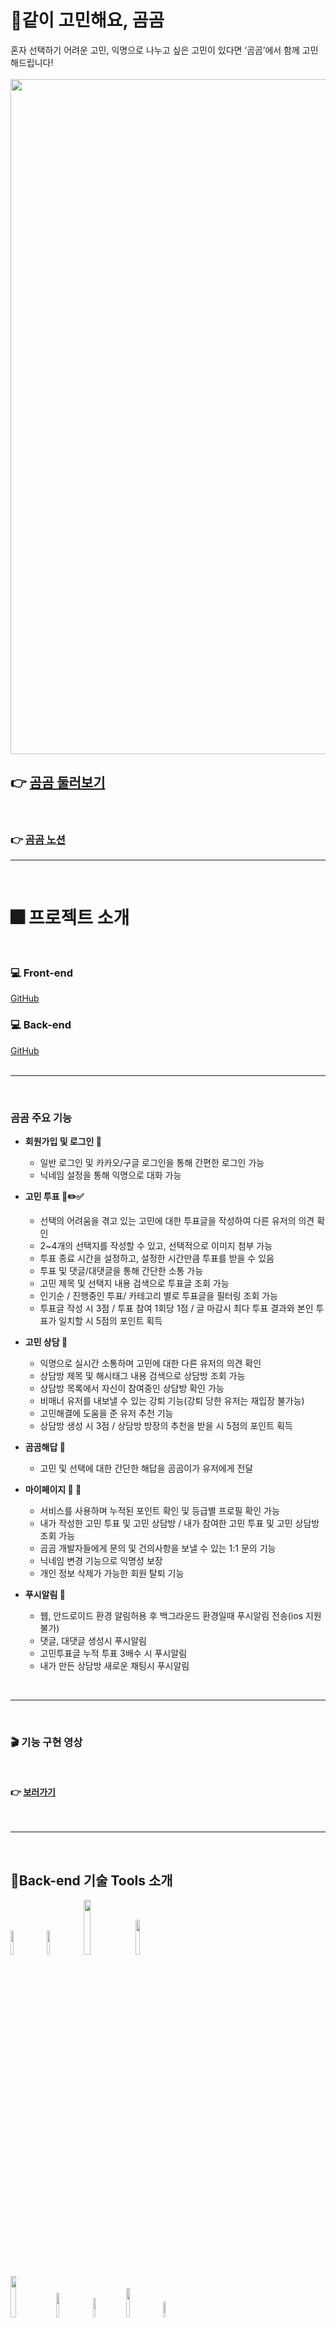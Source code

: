 # 🐻같이 고민해요, 곰곰

혼자 선택하기 어려운 고민, 익명으로 나누고 싶은 고민이 있다면 ‘곰곰’에서 함께 고민해드립니다!<br><br>
<img width="1080" src="https://user-images.githubusercontent.com/107025988/193507282-9ab12908-9fca-4e38-9214-03b2e73da287.png">

## 👉 [곰곰 둘러보기](https://www.gomgom.site)
<br>

### 👉 [곰곰 노션](https://www.notion.so/c8bbb8119d4a46e996c2806e41e2be4c)

---
<br>

# 🎆 프로젝트 소개


<br>

### 💻 Front-end

[GitHub](https://github.com/E-01-noWorry/Frontend)
<br>

### 💻 Back-end
[GitHub](https://github.com/E-01-noWorry/Backend)
<br><br>

---

<br>

### 곰곰 주요 기능

- **회원가입 및 로그인 🤝** <br>

  - 일반 로그인 및 카카오/구글 로그인을 통해 간편한 로그인 가능
  - 닉네임 설정을 통해 익명으로 대화 가능

- **고민 투표 📑✏️✅**<br>

  - 선택의 어려움을 겪고 있는 고민에 대한 투표글을 작성하여 다른 유저의 의견 확인
  - 2~4개의 선택지를 작성할 수 있고, 선택적으로 이미지 첨부 가능
  - 투표 종료 시간을 설정하고, 설정한 시간만큼 투표를 받을 수 있음
  - 투표 및 댓글/대댓글을 통해 간단한 소통 가능
  - 고민 제목 및 선택지 내용 검색으로 투표글 조회 가능
  - 인기순 / 진행중인 투표/ 카테고리 별로 투표글을 필터링 조회 가능
  - 투표글 작성 시 3점 / 투표 참여 1회당 1점 /  글 마감시 최다 투표 결과와 본인 투표가 일치할 시 5점의 포인트 획득
- **고민 상담 💬**<br>
  - 익명으로 실시간 소통하며 고민에 대한 다른 유저의 의견 확인
  - 상담방 제목 및 해시태그 내용 검색으로 상담방 조회 가능
  - 상담방 목록에서 자신이 참여중인 상담방 확인 가능
  - 비매너 유저를 내보낼 수 있는 강퇴 기능(강퇴 당한 유저는 재입장 불가능)
  - 고민해결에 도움을 준 유저 추천 기능
  - 상담방 생성 시 3점 /  상담방 방장의 추천을 받을 시 5점의 포인트 획득
- **곰곰해답 📖**<br>
  - 고민 및 선택에 대한 간단한 해답을 곰곰이가 유저에게 전달
- **마이페이지 👤 📖**<br>
  - 서비스를 사용하며 누적된 포인트 확인 및 등급별 프로필 확인 가능
  - 내가 작성한 고민 투표 및 고민 상담방 / 내가 참여한 고민 투표 및 고민 상담방 조회 가능
  - 곰곰 개발자들에게 문의 및 건의사항을 보낼 수 있는 1:1 문의 기능
  - 닉네임 변경 기능으로 익명성 보장
  - 개인 정보 삭제가 가능한 회원 탈퇴 기능
- **푸시알림 🔔**<br>
  - 웹, 안드로이드 환경 알림허용 후 백그라운드 환경일때 푸시알림 전송(ios 지원 불가)
  - 댓글, 대댓글 생성시 푸시알림
  - 고민투표글 누적 투표 3배수 시 푸시알림
  - 내가 만든 상담방 새로운 채팅시 푸시알림

<br>

---

<br>

### 🎬 기능 구현 영상
<br>

#### 👉 [보러가기](https://youtu.be/2BKY5G8FlQg)


<br>

---

<br>

## 🧰Back-end 기술 Tools 소개

<img src="https://img.shields.io/badge/Node.js-339933?style=flat-square&logo=node.js&logoColor=white" width="10%" height="10%"/>&nbsp; <img src="https://img.shields.io/badge/Express-000000?style=flat-square&logo=express&logoColor=white" width="10%" height="10%"/>&nbsp; <img src="https://img.shields.io/badge/Amazon AWS-232F3E?style=flat-square&logo=Amazon AWS&logoColor=white" width="15%" height="15%"/>&nbsp; <img src="https://img.shields.io/badge/javascript-333333?style=flat-square&logo=javascript&logoColor=yellow" width="12%" height="12%"/> <br><br>
<img src="https://img.shields.io/badge/Amazon EC2-FF9900?style=flat-square&logo=Amazon EC2&logoColor=white" width="13%" height="13%"/>&nbsp; <img src="https://img.shields.io/badge/Amazon S3-569A31?style=flat-square&logo=Amazon S32&logoColor=white" width="10%" height="10%"/>&nbsp; <img src="https://img.shields.io/badge/MySQL-4479A1?style=flat-square&logo=MySQL&logoColor=white" width="9%" height="9%"/>&nbsp; <img src="https://img.shields.io/badge/Sequelize-52B0E7?style=flat-square&logo=Sequelize&logoColor=white" width="11%" height="11%"/>&nbsp;<img src="https://img.shields.io/badge/npm-CB3837?style=flat-square&logo=npm&logoColor=white" width="8%" height="8%"/><br><br>
<img src="https://img.shields.io/badge/Let's Encrypt-003A70?style=flat-square&logo=Let's Encrypt&logoColor=black" width="13%" height="13%"/>&nbsp;<img src="https://img.shields.io/badge/Passport-34E27A?style=flat-square&logo=Passport&logoColor=white" width="10%" height="10%"/>&nbsp;<img src="https://img.shields.io/badge/JSON Web Tokens-000000?style=flat-square&logo=JSON Web Tokens&logoColor=white" width="17%" height="17%"/>&nbsp;<img src="https://img.shields.io/badge/Socket.io-010101?style=flat-square&logo=Socket.io&logoColor=white" width="11%" height="11%"/>&nbsp;<img src="https://img.shields.io/badge/github-181717?style=flat-square&logo=github&logoColor=white" width="9%" height="9%"/>

<br>

---

<br>

## ⚙️ Architecture

<br>

![아키텍쳐](https://user-images.githubusercontent.com/107025988/193801322-f95faa04-f107-4354-9df0-0453ce9ea166.png)

<br>

---

<br>

## 🔧 기술적 의사결정
| 사용 기술 | 기술 결정 이유   |
| ------ | ------ |
| `MySQL` | mongoDB vs MySQL<br><br> mongoDB보다 상대적으로 익숙한 MySQL을 이용하는 것이 원활한 프로젝트 진행이 될 것 같다고 판단했고, 선택글-투표-댓글 / 채팅방-참가자-채팅 등 데이터들 간의 관계성이 중요하여 관계형 DBMS를 사용했습니다. |
| `socket.io` | socket.io vs WebSocket<br><br>socket.io는 room 개념을 이용해 각각의 채팅방을 개설하여 방에 입장한 유저들끼리 통신을 주고 받을 수 있도록 https를 이용한 실시간 데이터 통신이 가능한 socket.io 사용을 결정했습니다 |
| `dayjs` | dayjs vs new Date() vs moment<br><br>시간을 사용하는 기능을 new Date()로 구현했지만, 배포 EC2의 타임존이 다른 문제로 시간설정을 현재 한국시간으로 맞추는데 애로사항이 있었습니다. 이에 dayjs와 moment 라이브러리 중 지속적인 업데이트를 지원하고, 좀더 가볍고 사용법이 쉬운 dayjs를 선택하여 한국으로 타임존을 맞추고 현재시간을 설정했습니다. |
| `node-schedule` | node-schedule vs node-cron<br><br>schedule과 cron 차이는 크게 없지만, 복잡한 시간설정이 가능한 schedule를 이용하여 설정한 투표 종료시간이 되면 자동으로 db에 접근하여 값을 수정하도록 했습니다. 또한, 서버 재시작시 schedule 큐에 쌓인 스택이 초기화되는 것을 해결하기 위해 schedule를 이용해 주기적으로 db에 접근할 수 있도록 했습니다. |
| `FCM` | 자신의 선택글, 상담방 등에 다른 유저의 상호작용 발생 시 실시간 푸시알림을 보내주어 활발한 사이트 이용을 유도했습니다. |
| `PWA` | 웹앱 설치를 유도하여 재사용성 증가, 백그라운드 푸시 알림 등을 구현하기 위해 도입하였습니다. |
| `Redux toolkit` | Redux Toolkit vs Recoil<br><br>전역 상태를 효율적으로 관리 하기 위해 라이브러리를 도입하였습니다.<br>사용자가 많아 오픈소스 양이 많은 redux로 채택했습니다.<br>그 중에서도 redux 패키지 설치가 용이하고, 보일러 플레이트가 훨씬 줄어든 redux-toolkit으로 결정했습니다. |
| `Axios` | Axios vs JS Fetch API<br><br>response timeout (fetch에는 없는 기능) 처리 방법이 존재<br>Promise 기반으로 만들어졌기 때문에 데이터를 다루기 편리합니다.<br>브라우저 호환이 fetch보다 뛰어나기 때문에 웹 앱을 염두한 곰곰 서비스에 적합하다고 생각했습니다. |
| `Styled components` | CSS-in-JS vs CSS-in-CSS<br><br>css를 파일 분리 없이 유지 보수 할 수 있는점이 장점이라 생각했습니다.<br>props나 state에 따른 동적 스타일링이 가능합니다.<br>그 중 점유율이 높은 styled components를 사용하기로 결정했습니다. |
| `S3`<br>`Cloud Front`<br>`Route 53` | vs Vercel<br><br>배포가 간편한 vercel을 사용할까 고민했지만, aws의 배포 플랫폼들을 경험해보고 싶었습니다. |
| `Github actions` | 프론트엔드와 백엔드의 효율적인 협업을 위해, 자동배포를 진행하였습니다. |
<br>

---

<br>

## 🔥트러블슈팅
<br>

<details>
<summary> S3/Multer </summary>
<br>

❓ 문제

- 이미지 파일 업로드를 어디에서 처리해야 좋은지 고민이 있었음
  - 프론트에서 S3 업로드 시 서버 DB에 URL 저장 후 사용하여 트래픽 부하를 줄일 수 있어 효율적이지만, S3 시크릿키 유출의 위험성이 존재함
  - 서버에서 S3 업로드 시 트래픽 증가 문제는 있었지만, 보안 문제를 미연에 방지할 수 있다는 장점이 있음

❗️ 해결

- 파일 업로드를 프론트에서 처리 하는 것이 더 효율적이지만, 한번에 업로드하는 이미지 파일이 많지 않았고, 보안 문제는 미연에 방지하는 것이 더 중요하다고 판단하여 서버에서 S3 업로드 처리를 하기로 결정함
- 트래픽 부하를 줄이기 위해 프론트에서 파일 크기를 리사이징 하고 서버로 넘겨 트래픽을 줄이고, 이미지 파일의 용량을 제한하는 방향으로 진행함.<br><br>
</details>
<br>
<details>
<summary> 고민투표글 시간 종료시 마감처리 </summary>
<br>

❓ 문제

- 글 작성시 종료시간을 저장하여 해당 시간이 되면 마감처리를 하여 마감된 글로 표시하고, 투표를 더이상 받지 않게 변화 시켜줘야 했음
  - 처음엔 api 응답시 현재시간과 종료시간을 비교하여 마감여부를 true, false로 전달
    - But, 마감후 투표 포인트 적립을 할 수 없는 문제 발생
- DB에서 특정시간이 되면 값을 바꾸는 방법 혹은, 특정 시간이 되면 api요청 없이 서버에서 특정 함수를 실행하는 방법을 구글링 함

❗️ 해결

- 구글링과 기술 멘토님의 조언으로 node-schedule을 알게 되어 적용
  - 종료시간이 되면 DB에 접근하여 데이터 값을 false에서 true 바꾸고, 투표 포인트를 적립하는 로직을 구현하여 자동으로 마감처리를 진행
- 그러나 서버 재시작시 schedule 큐에 쌓인 스택이 초기화 되어 마감처리가 불가능한 문제 발생
  - 서버 재시작시 스택 초기화를 대비하여 주기적으로 DB에 접근하여 마감처리가 안된 글의 데이터를 변경하는 로직을 구현하여 데이터 최신화 문제를 해결함

- 위 과정에서 현재 한국시간에 딱 맞춰서 함수가 실행되지 않는 문제가 발생
  - 배포된 EC2의 타임존이 한국과 9시간 차이나는 환경이라, 단순히 9시간을 더해줬지만 문제가 해결되지 않음
  - 결국 기존의 new Date() 함수를 dayjs로 모두 바꾸고, <br>배포환경도 dayjs.tz.setDefault('Asia/Seoul')로 한국 타임존을 설정하여 문제를 해결함<br><br>
</details>
<br>
<details>
<summary> 카카오 소셜로그인 </summary>
<br>

❓ 문제

- 서버에서 보내는 카카오 로그인 정보가 프론트에서 보여지긴 하지만, 데이터에 접근할 수 없는 문제가 발생함
- 프론트에서 redirect_uri를 서버 쪽으로 맞추면 프론트에서 데이터에 접근이 되지 않았고, 프론트 로컬 서버로 맞추면 redirect_uri mis match 에러가 발생함

❗️ 해결

- Kakao Developers의 문서를 읽어보면서 문제를 해결하려 했으나 이해하기가 어려워 CORS, KOE에러 (특히 006, redirect관련 오류) 등을 Kakao Developers 포럼에 문의를 하여 답변을 받고, 포럼 내 게시글 검색을 통하여 여러 자료들을 참고함
- redirect_uri mismatch는 카카오로그인 애플리케이션에 redirect_uri를 추가하고, 프론트와 서버의 redirect_uri를 합치시켜서 해결하였음
  ![](https://user-images.githubusercontent.com/107025988/193506725-96668b13-3f76-42c1-850c-d17a24337e8a.png)
- 서버에서 .env에 작성해두었던 callback_url을 프론트 서버로 수정하였고, 프론트에서도 데이터를 받아온 후 메인페이지로 이동하도록 코드를 작성하고, 로그인 데이터를 받아오는 코드도 수정하였습니다.
- 서버에서는 callback_url을 서버 쪽으로 작성하고 있었기 때문에 프론트에서 데이터 접근이 불가능했었고, 프론트에서는 window.location.replace(’/’) 코드가 중복되어 무한 로딩에 걸리는 문제를 확인하여 해결하였습니다.
</details>
<br>
<details>
<summary> 자동 로그인 연장 / 로그인 유무 판단 문제 </summary>
<br>

❓ 문제

- 만료된 토큰이 로컬스토리지에 계속 남아있는 문제
- 액세스 토큰이 만료됐음에도 사용자가 글을 등록하거나 댓글을 쓰기 전까지 로그인이 만료 된 사실을 알 수 없는 문제
- 로컬스토리지의 액세스 토큰 유무로 로그인/비로그인을 판단하는데 심각한 오류가 발생

- 리프레시 토큰이 유효하다면 알아서 액세스 토큰을 계속 재발급 해줄 필요성을 느낌
- 그리고 둘 다 만료가 됐다면 로컬스토리지를 자동으로 비워 유저를 비로그인 상태로 만들어야함

❗️ 해결

- 리프레시 토큰이 유효하다면 자동으로 새로운 액세스 토큰 발급받기
  - 클라이언트에서 서버로 API요청할때 헤더에 들어있는 액세스 토큰 값이 만료가 됐다면, 재발급이 필요하다는 메세지와 함께 새로운 액세스 토큰 값을 응답 값으로 전달
  - 클라이언트에서는 axios Interceptors로 새로 받은 액세스 토큰 값을 사용하여 재요청을 보내는 로직을 구현함
  - 이렇게 하면 유저가 로그인이 만료 됐다는 정보를 알 필요 없이 유효한 토큰 값으로 알아서 재요청을 할 수 있게 됨
- 리프레시 토큰, 액세스 토큰이 모두 만료됐다면 로컬스토리지 값 비우기
  - 토큰이 모두 만료됐다면 서버에서 401에러와 함께 만료 메시지를 보냄
  - 그럴 경우에 interceptors로 로컬스토리지 값을 비워주는 로직을 구현함
</details>

<br>

---

<br>

### 📝유저 피드백

<details>
<summary> ✒️유저 테스트 피드백(10.03 기준)✒️ </summary>
<br>

  - 사용자 피드백 응답 106개<br>
  - 신규 회원 약 230명<br>
  - 생성된 게시물 약 70개<br>
  - 참여한 투표 수 약 600개<br>
  - 작성한 댓글/대댓글 약 170개<br>
  - 생성된 채팅방 약 20개<br>
  - 채팅방 참가 약 230명<br>
  - 주고받은 채팅 630개
</details>

<br>

<details>
<summary>  ⛳유저 피드백 반영⛳ </summary>
<br>
 
  - UI 개선
    - 고민투표글 검색 및 진행중인 투표 필터 기능 추가
    - 상담방 UI 대폭 수정(상담방 입장모달 추가, 참여중인 상담방 목록에서 확인 가능, 현재 상담방 참여한 인원 확인 가능 등)
    - 최상단 이동 버튼 추가
  - 채팅방 강퇴기능 추가(강퇴시 재입장 불가능)
  - 카카오 소셜로그인 시 닉네임 설정 화면으로 이동 추가
  - 회원 탈퇴기능 추가

</details>
<br>

#### 설문 링크 : https://forms.gle/MANwTgdAr3H2UC2s5
<br>

---

<br>

## 👥 팀원소개

| 역할   | 이름   | github                                    |
| ------ | ------ | ----------------------------------------- |
| BE🔰   | 시진엽 | [GitHub](https://github.com/Edward-SI03)  |
| BE     | 김대린 | [GitHub](https://github.com/kimdaerin)    |
| BE     | 조은지 | [GitHub](https://github.com/JJooonji) |
| FE🔰   | 김영진 | [GitHub](https://github.com/devyouth94)   |
| FE     | 김윤철 | [GitHub](https://github.com/Aaron-Kim33)  |
| Design | 김민수 | 디자인 담당                               |

<br>


